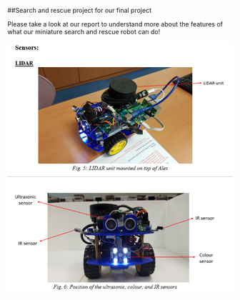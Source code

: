 ##Search and rescue project for our final project 

Please take a look at our report to understand more about the features of what our miniature search and rescue robot can do!

![RPlidar using hector slam algorithm](https://github.com/MeLoveCarbs/Search-and-rescue-robot/blob/master/eg_image1.PNG)
![Our raspberry pi controlled robot!](https://github.com/MeLoveCarbs/Search-and-rescue-robot/blob/master/eg_image2.PNG)
